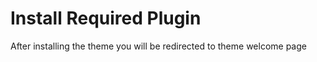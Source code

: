 # Install Required Plugin

After installing the theme you will be redirected to theme welcome page

